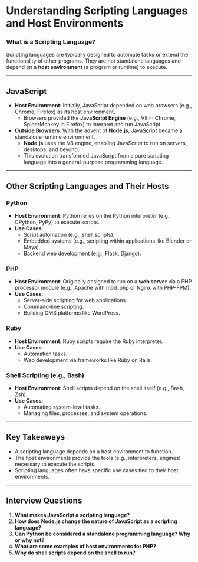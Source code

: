 # Understanding Scripting Languages and Host Environments

### **What is a Scripting Language?**

Scripting languages are typically designed to automate tasks or extend the functionality of other programs. They are not standalone languages and depend on a **host environment** (a program or runtime) to execute.

---

## **JavaScript**

- **Host Environment**: Initially, JavaScript depended on web browsers (e.g., Chrome, Firefox) as its host environment.
  - Browsers provided the **JavaScript Engine** (e.g., V8 in Chrome, SpiderMonkey in Firefox) to interpret and run JavaScript.
- **Outside Browsers**: With the advent of **Node.js**, JavaScript became a standalone runtime environment.
  - **Node.js** uses the V8 engine, enabling JavaScript to run on servers, desktops, and beyond.
  - This evolution transformed JavaScript from a pure scripting language into a general-purpose programming language.

---

## **Other Scripting Languages and Their Hosts**

### **Python**

- **Host Environment**: Python relies on the Python interpreter (e.g., CPython, PyPy) to execute scripts.
- **Use Cases**:
  - Script automation (e.g., shell scripts).
  - Embedded systems (e.g., scripting within applications like Blender or Maya).
  - Backend web development (e.g., Flask, Django).

### **PHP**

- **Host Environment**: Originally designed to run on a **web server** via a PHP processor module (e.g., Apache with mod_php or Nginx with PHP-FPM).
- **Use Cases**:
  - Server-side scripting for web applications.
  - Command-line scripting.
  - Building CMS platforms like WordPress.

### **Ruby**

- **Host Environment**: Ruby scripts require the Ruby interpreter.
- **Use Cases**:
  - Automation tasks.
  - Web development via frameworks like Ruby on Rails.

### **Shell Scripting (e.g., Bash)**

- **Host Environment**: Shell scripts depend on the shell itself (e.g., Bash, Zsh).
- **Use Cases**:
  - Automating system-level tasks.
  - Managing files, processes, and system operations.

---

## **Key Takeaways**

- A scripting language depends on a host environment to function.
- The host environments provide the tools (e.g., interpreters, engines) necessary to execute the scripts.
- Scripting languages often have specific use cases tied to their host environments.

---

## **Interview Questions**

1. **What makes JavaScript a scripting language?**
2. **How does Node.js change the nature of JavaScript as a scripting language?**
3. **Can Python be considered a standalone programming language? Why or why not?**
4. **What are some examples of host environments for PHP?**
5. **Why do shell scripts depend on the shell to run?**
